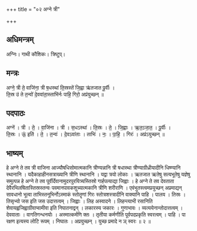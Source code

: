 +++
title = "०२ अग्ने त्री"

+++
## अधिमन्त्रम्
अग्निः। गाथी कौशिकः। त्रिष्टुप्।

## मन्त्रः
अग्ने॒ त्री ते॒ वाजि॑ना॒ त्री ष॒धस्था॑ ति॒स्रस्ते॑ जि॒ह्वा ऋ॑तजात पू॒र्वीः ।  
ति॒स्र उ॑ ते त॒न्वो॑ दे॒ववा॑ता॒स्ताभि॑र्नः पाहि॒ गिरो॒ अप्र॑युच्छन् ॥

## पदपाठः
अग्ने॑ । त्री । ते॒ । वा॒जि॑ना । त्री । स॒धऽस्था॑ । ति॒स्रः । ते॒ । जि॒ह्वाः । ऋ॒त॒ऽजा॒त॒ । पू॒र्वीः ।  
ति॒स्रः । ऊं॒ इति॑ । ते॒ । त॒न्वः॑ । दे॒वऽवा॑ताः । ताभिः॑ । नः॒ । पा॒हि॒ । गिरः॑ । अप्र॑ऽयुच्छन् ॥

## भाष्यम्
हे अग्ने ते तव त्री वाजिना आज्यौषधिसोमात्मकानि त्रीण्यन्नानि त्री षधास्था त्रीण्याग्रीध्रीयादीनि धिष्ण्यानि स्थानानि । यदैकाहाहीनसत्राख्यानि त्रीणि स्थानानि । यद्वा त्रयो लोकाः । ऋतजात ऋतेषु सत्यभूतेषु यज्ञेषु समुत्पन्न हे अग्ने ते तव पूर्वीर्देवानामुदरपुरयित्र्यस्तिस्रो गार्हपत्याद्या जिह्वाः । हे अग्ने ते तव देवताता देवैरभिलषितास्तिस्रस्तन्वः पवमानपावकशुच्यात्मकानि त्रीणि शरीराणि । एवंभुतस्त्वमप्रयुच्छन् अप्रमाद्यन् सावधानो भूत्वा ताभिस्तनूभिर्नोऽस्माकं स्तोतॄणां गिरः स्तोत्रशस्त्रादीनि वाक्यानि पाहि । पालय । तिस्रः । तिसृभ्यो जस इति जस उदात्तत्वम् । जिह्वाः । लिह अस्वादने । लिहन्त्याभी रसानिति शेवायह्वजिह्वाग्रीवाप्वामीवा इति निपातनाद्वन् । लकारस्य जकारः । गुणाभावः । व्यत्ययेनान्तोदात्तत्वम् । देववाताः । वागतिगन्धनयोः । अस्मात्कर्मणि क्तः । तृतीया कर्मणीति पूर्वपदप्रकृति स्वरत्वम् । पाहि । पा रक्षण इत्यस्य लोटि रूपम् । निघातः । अप्रयुच्छन् । युच्छ प्रमादे न ञ् स्वरः ॥ २ ॥